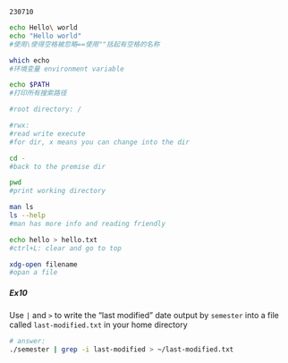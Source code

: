 	230710

```bash
echo Hello\ world
echo "Hello world"
#使用\使得空格被忽略==使用""括起有空格的名称

which echo
#环境变量 environment variable

echo $PATH
#打印所有搜索路径

#root directory: /

#rwx: 
#read write execute
#for dir, x means you can change into the dir

cd -
#back to the premise dir

pwd
#print working directory

man ls
ls --help
#man has more info and reading friendly

echo hello > hello.txt
#ctrl+L: clear and go to top

xdg-open filename
#opan a file

```


##### Ex10
Use `|` and `>` to write the “last modified” date output by `semester` into a file called `last-modified.txt` in your home directory
```bash
# answer:
./semester | grep -i last-modified > ~/last-modified.txt
```
